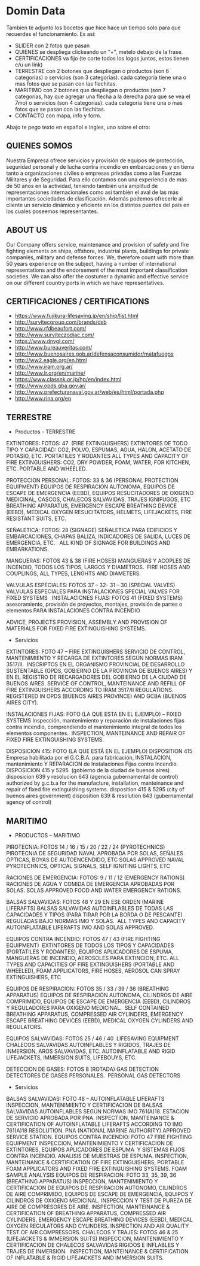 # Domin Data

Tambien te adjunto los bocetos que hice hace un tiempo solo para que recuerdes el funcionamiento. Es asi:

* SLIDER con 2 fotos que pasan
* QUIENES se despliega clickeando un "+", metelo debajo de la frase.
* CERTIFICACIONES va fijo (te corte todos los logos juntos, estos tienen c/u un link)
* TERRESTRE con 2 botones que despliegan o productos (son 6 categorias) o servicios (son 3 categorias). cada categoria tiene una o mas fotos que se pasan con las flechitas.
* MARITIMO con 2 botones que despliegan o productos (son 7 categorias, hay que agregar una flecha a la derecha para que se vea el 7mo) o servicios (son 4 categorias). cada categoria tiene una o mas fotos que se pasan con las flechitas.
* CONTACTO con mapa, info y form.

Abajo te pego texto en español e ingles, uno sobre el otro:

## QUIENES SOMOS
Nuestra Empresa ofrece servicios y provisión de equipos de protección, seguridad personal y de lucha contra incendio en embarcaciones y en tierra tanto a organizaciones civiles o empresas privadas como a las Fuerzas Militares y de Seguridad. Para ello contamos con una experiencia de más de 50 años en la actividad, teniendo también una amplitud de representaciones internacionales como así también el aval de las más importantes sociedades de clasificación. Además podemos ofrecerle al cliente un servicio dinámico y eficiente en los distintos puertos del país en los cuales poseemos representantes.
## ABOUT US
Our Company offers service, maintenance and provision of safety and fire fighting elements on ships, offshore, industrial plants, buildings for private companies, military and defense forces. We, therefore count with more than 50 years experience on the subject, having a number of international representations and the endorsement of the most important classification societies. We can also offer the costumer a dynamic and effective service on our different country ports in which we have representatives.

## CERTIFICACIONES / CERTIFICATIONS
* https://www.fujikura-lifesaving.jp/en/ship/list.html
* http://survitecgroup.com/brands/dsb
* http://www.rfdbeaufort.com/
* http://www.surviteczodiac.com/
* https://www.dnvgl.com/
* http://www.bureauveritas.com/
* http://www.buenosaires.gob.ar/defensaconsumidor/matafuegos
* http://ww2.eagle.org/en.html
* http://www.iram.org.ar/
* http://www.lr.org/en/marine/
* https://www.classnk.or.jp/hp/en/index.html
* http://www.opds.gba.gov.ar/
* http://www.prefecturanaval.gov.ar/web/es/html/portada.php
* http://www.rina.org/en


## TERRESTRE
* Productos - TERRESTRE

EXTINTORES: FOTOS: 47  (FIRE EXTINGUISHERS)
EXTINTORES DE TODO TIPO Y CAPACIDAD: CO2, POLVO,
ESPUMAS, AGUA, HALON, ACETATO DE POTASIO, ETC. PORTATILES Y RODANTES
ALL TYPES AND CAPACITY OF FIRE EXTINGUISHERS: CO2, DRY POWDER, FOAM, WATER, FOR KITCHEN, ETC. PORTABLE AND WHEELED. 

PROTECCION PERSONAL: FOTOS: 33 & 36 (PERSONAL PROTECTION EQUIPMENT)
EQUIPOS DE RESPIRACION AUTONOMA, EQUIPOS DE ESCAPE DE EMERGENCIA (EEBD), EQUIPOS RESUCITADORES DE OXIGENO MEDICINAL, CASCOS, CHALECOS SALVAVIDAS, TRAJES IGNIFUGOS, ETC
BREATHING APPARATUS, EMERGENCY ESCAPE BREATHING DEVICE (EEBD), MEDICAL OXYGEN RESUCITATORS, HELMETS, LIFEJACKETS, FIRE RESISTANT SUITS, ETC.

SEÑALETICA: FOTOS: 28 (SIGNAGE)
SEÑALETICA PARA EDIFICIOS Y EMBARCACIONES, CHAPAS BALIZA, INDICADORES DE SALIDA, LUCES DE EMERGENCIA, ETC.  
ALL KIND OF SIGNAGE FOR BUILDINGS AND EMBARKATIONS.

MANGUERAS: FOTOS 43 & 38 (FIRE HOSES)
MANGUERAS Y ACOPLES DE INCENDIO, TODOS LOS TIPOS, LARGOS Y DIAMETROS. 
FIRE HOSES AND COUPLINGS, ALL TYPES, LENGHTS AND DIAMETERS. 

VALVULAS ESPECIALES: FOTOS 37 – 32- 31 – 30 (SPECIAL VALVES)
VALVULAS ESPECIALES PARA INSTALACIONES
SPECIAL VALVES FOR FIXED SYSTEMS
 
INSTALACIONES FIJAS: FOTOS 41 (FIXED SYSTEMS)
asesoramiento, provisión de proyectos, montajes, provisión de partes o elementos PARA INSTALACIONES CONTRA INCENDIO 

ADVICE, PROJECTS PROVISION, ASSEMBLY AND PROVISION OF MATERIALS FOR FIXED FIRE EXTINGUISHING SYSTEMS.

* Servicios

EXTINTORES: FOTO 47 – FIRE EXTINGUISHERS
SERVICIO DE CONTROL,  MANTENIMIENTO Y RECARGA DE EXTINTORES SEGÚN NORMAS IRAM 3517/II.  INSCRIPTOS EN EL ORGANISMO PROVINCIAL DE DESARROLLO SUSTENTABLE (OPDS, GOBIERNO DE LA PROVINCIA DE BUENOS AIRES) Y  EN EL REGISTRO DE RECARGADORES DEL GOBIERNO DE LA CIUDAD DE BUENOS AIRES.
SERVICE OF CONTROL, MANTEINANCE AND REFILL OF FIRE EXTINGUISHERS ACCORDING TO IRAM 3517/II REGULATIONS. REGISTERED IN OPDS (BUENOS AIRES PROVINCE) AND GCBA (BUENOS AIRES CITY).

INSTALACIONES FIJAS: FOTO (LA QUE ESTA EN EL EJEMPLO) – FIXED SYSTEMS
Inspección, mantenimiento y reparación de instalaciones fijas contra incendio, comprendiendo el mantenimiento integral de todos los elementos componentes. 
INSPECTION, MANTEINANCE AND REPAIR OF FIXED FIRE EXTINGUISHING SYSTEMS. 

DISPOSICION 415: FOTO (LA QUE ESTÁ EN EL EJEMPLO) DISPOSITION 415 
Empresa habilitada por el G.C.B.A. para fabricación, INSTALACION, mantenimiento Y REPARACION de Instalaciones Fijas contra Incendio.
DISPOSICION 415 y 5295  (gobierno de la ciudad de buenos aires)
disposicion 639 y resolucion 643 (agencia gubernamental de control)
authorized by g.c.b.a for the manufacture, installation, manteinance and repair of fixed fire extinguishing systems.
disposition 415 & 5295 (city of buenos aires government)
disposition 639 & resolution 643 (gubernamental agency of control)

## MARITIMO
* PRODUCTOS – MARITIMO 

PIROTECNIA: FOTOS 14 / 16 / 15 / 20 / 22 / 24 (PYROTECHNICS)
PIROTECNIA DE SEGURIDAD NAVAL APROBADA POR SOLAS, SEÑALES OPTICAS, BOYAS DE AUTOENCENDIDO, ETC
SOLAS APPROVED NAVAL PYROTECHNICS, OPTICAL SIGNALS, SELF IGNITING LIGHTS, ETC

RACIONES DE EMERGENCIA: FOTOS: 9 / 11 / 12 (EMERGENCY RATIONS)
RACIONES DE AGUA Y COMIDA DE EMERGENCIA APROBADAS POR SOLAS.
SOLAS APPROVED FOOD AND WATER EMERGENCY RATIONS.

BALSAS SALVAVIDAS: FOTOS 48 Y 29 EN ESE ORDEN (MARINE LIFERAFTS)
BALSAS SALVAVIDAS AUTOINFLABLES DE TODAS LAS CAPACIDADES Y TIPOS (PARA TIRAR POR LA BORDA O DE PESCANTE) REGULADAS BAJO NORMAS IMO Y SOLAS. 
ALL TYPES AND CAPACITY AUTOINFLATABLE LIFERAFTS IMO AND SOLAS APPROVED.

EQUIPOS CONTRA INCENDIO: FOTOS 47 / 43 (FIRE FIGHTING EQUIPMENT) 
EXTINTORES DE TODOS LOS TIPOS Y CAPACIDADES (PORTATILES Y RODANTES), EQUIPOS APLICADORES DE ESPUMA, MANGUERAS DE INCENDIO, AEROSOLES PARA EXTINCION, ETC.
ALL TYPES AND CAPACITIES OF FIRE EXTINGUISHERS (PORTABLE AND WHEELED), FOAM APPLICATORS, FIRE HOSES, AEROSOL CAN SPRAY EXTINGUISHERS, ETC

EQUIPOS DE RESPIRACION: FOTOS 35 / 33 / 39 / 36 (BREATHING APPARATUS)
EQUIPOS DE RESPIRACIÓN AUTONOMA, CILINDROS DE AIRE COMPRIMIDO, EQUIPOS DE ESCAPE DE EMERGENCIA (EEBD), CILINDROS Y REGULADORES PARA OXIGENO MEDICINAL. 
SELF CONTAINED BREATHING APPARATUS, COMPRESSED AIR CYLINDERS, EMERGENCY ESCAPE BREATHING DEVICES (EEBD), MEDICAL OXYGEN CYLINDERS AND REGULATORS.

EQUIPOS SALVAVIDAS: FOTOS 25 / 46 / 40  LIFESAVING EQUIPMENT
CHALECOS SALVAVIDAS AUTOINFLABLES Y RIGIDOS, TRAJES DE INMERSION, AROS SALVAVIDAS, ETC.
AUTOINFLATABLE AND RIGID LIFEJACKETS, IMMERSION SUITS, LIFEBOUYS, ETC.

DETECCION DE GASES: FOTOS 8 (ROTADA) GAS DETECTION
DETECTORES DE GASES PERSONALES. 
PERSONAL GAS DETECTORS


* Servicios

BALSAS SALVAVIDAS: FOTO 48 – AUTOINFLATABLE LIFERAFTS
INSPECCION, MANTENIMIENTO Y CERTIFICACION DE BALSAS SALVAVIDAS AUTOINFLABLES SEGÚN NORMAS IMO 761(A)18. ESTACION DE SERVICIO APROBADA POR PNA.
INSPECTION, MANTEINANCE & CERTIFICATION OF AUTOINFLATABLE LIFERAFTS ACCORDING TO IMO 761(A)18 RESOLUTION. PNA (NATIONAL MARINE AUTHORITY) APPROVED SERVICE STATION.
EQUIPOS CONTRA INCENDIO: FOTO 47 FIRE FIGHTING EQUIPMENT
INSPECCION, MANTENIMIENTO Y CERTIFICACION DE EXTINTORES, EQUIPOS APLICADORES DE ESPUMA  Y SISTEMAS FIJOS CONTRA INCENDIO. ANALISIS DE MUESTRAS DE ESPUMA.
INSPECTION, MANTEINANCE & CERTIFICATION OF FIRE EXTINGUISHERS, PORTABLE FOAM APPLICATORS AND FIXED FIRE EXTINGUISHING SYSTEMS. FOAM SAMPLE ANALYSIS
EQUIPOS DE RESPIRACION: FOTO 33, 35, 39, 36 (BREATHING APPARATUS)
INSPECCION, MANTENIMIENTO Y CERTIFICACION DE EQUIPOS DE RESPIRACION AUTONOMO, CILINDROS DE AIRE COMPRIMIDO, EQUIPOS DE ESCAPE DE EMERGENCIA, EQUIPOS Y CILINDROS DE OXIGENO MEDICINAL. INSPECCION Y TEST DE PUREZA DE AIRE DE COMPRESORES DE AIRE.
INSPECTION, MANTEINANCE & CERTIFICATION OF BREATHING APPARATUS, COMPRESSED AIR CYLINDERS, EMERGENCY ESCAPE BREATHING DEVICES (EEBD), MEDICAL OXYGEN REGULATORS AND CYLINDERS. INSPECTION AND AIR QUALITY TEST OF AIR COMPRESSORS.
CHALECOS Y TRAJES: FOTOS 46 & 25 (LIFEJACKETS & IMMERSION SUITS)
INSPECCION, MANTENIMIENTO Y CERTIFICACION DE CHALECOS SALVAVIDAS RIGIDOS E INFLABLES Y TRAJES DE INMERSION. 
INSPECTION, MANTEINANCE & CERTIFICATION OF INFLATABLE & RIGID LIFEJACKETS AND IMMERSION SUITS.  

